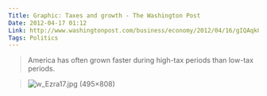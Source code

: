 ```yaml
---
Title: Graphic: Taxes and growth - The Washington Post
Date: 2012-04-17 01:12
Link: http://www.washingtonpost.com/business/economy/2012/04/16/gIQAqk0aMT_graphic.html
Tags: Politics
---
```


> America has often grown faster during high-tax periods than low-tax periods.

>![w_Ezra17.jpg (495×808)](http://www.washingtonpost.com/rw/2010-2019/WashingtonPost/2012/04/17/National-Economy/Graphics/w_Ezra17.jpg)
